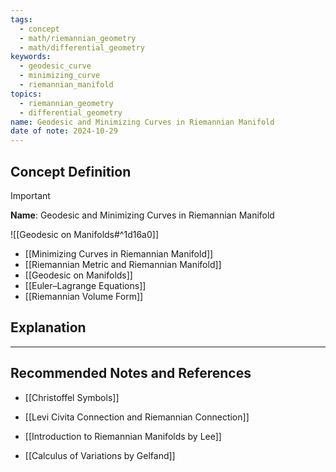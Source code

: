 ```yaml
---
tags:
  - concept
  - math/riemannian_geometry
  - math/differential_geometry
keywords:
  - geodesic_curve
  - minimizing_curve
  - riemannian_manifold
topics:
  - riemannian_geometry
  - differential_geometry
name: Geodesic and Minimizing Curves in Riemannian Manifold
date of note: 2024-10-29
---
```


## Concept Definition

>[!important]
>**Name**: Geodesic and Minimizing Curves in Riemannian Manifold

![[Geodesic on Manifolds#^1d16a0]]


- [[Minimizing Curves in Riemannian Manifold]]
- [[Riemannian Metric and Riemannian Manifold]]
- [[Geodesic on Manifolds]]
- [[Euler–Lagrange Equations]]
- [[Riemannian Volume Form]]


## Explanation





-----------
##  Recommended Notes and References


- [[Christoffel Symbols]]
- [[Levi Civita Connection and Riemannian Connection]]

- [[Introduction to Riemannian Manifolds by Lee]]
- [[Calculus of Variations by Gelfand]]